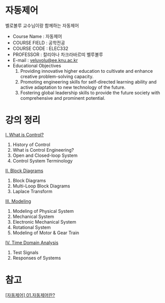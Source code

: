 # 자동제어
벨로볼루 교수님이랑 함께하는 자동제어

- Course Name : 자동제어
- COURSE FIELD	: 공학전공
- COURSE CODE : ELEC332
- PROFESSOR : 칼리아나 차크라바르띠 벨루볼루
- E-mail : [veluvolu@ee.knu.ac.kr](mailto:veluvolu@ee.knu.ac.kr)
- Educational Objectives
  1. Providing innovative higher education to cultivate and enhance creative problem-solving capacity.
  2. Promoting engineering skills for self-directed learning ability and active adaptation to new technology of the future.
  3. Fostering global leadership skills to provide the future society with comprehensive and prominent potential.

# 강의 정리

[Ⅰ. What is Control?](Auto/%E2%85%A0%20What%20is%20Control%20a8b30e5794de4830a80cd7905e8ed458.md)

1. History of Control
2. What is Control Engineering?
3. Open and Closed-loop System
4. Control System Terminology

[Ⅱ. Block Diagrams](Auto/%E2%85%A1%20Block%20Diagrams%20ddcfcafd2f63447398d8debaeb8c92a3.md)

1. Block Diagrams
2. Multi-Loop Block Diagrams
3. Laplace Transform

[Ⅲ. Modeling](Auto/%E2%85%A2%20Modeling%202943fec3b5bd4a4ea56f9d7e20eee4b4.md)

1. Modeling of Physical System
2. Mechanical System
3. Electronic Mechanical System
4. Rotational System
5. Modeling of Motor & Gear Train

[Ⅳ. Time Domain Analysis](Auto/%E2%85%A3%20Time%20Domain%20Analysis%2094ff498f830e48e882c3eece38b7464b.md)

1. Test Signals
2. Responses of Systems

# 참고

[[자동제어] 01.자동제어란?](https://it-learning.tistory.com/23)